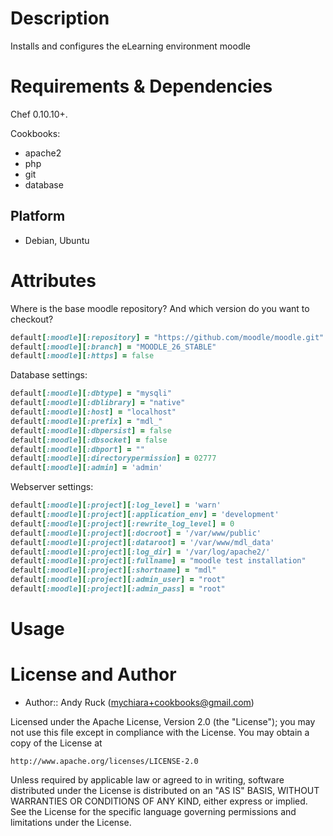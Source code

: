 Description
===========

Installs and configures the eLearning environment moodle

Requirements & Dependencies
===========================

Chef 0.10.10+.

Cookbooks:

* apache2 
* php 
* git 
* database

Platform
--------

* Debian, Ubuntu


Attributes
==========
Where is the base moodle repository?
And which version do you want to checkout?

```ruby
default[:moodle][:repository] = "https://github.com/moodle/moodle.git"
default[:moodle][:branch] = "MOODLE_26_STABLE"
default[:moodle][:https] = false
```

Database settings:
```ruby
default[:moodle][:dbtype] = "mysqli"
default[:moodle][:dblibrary] = "native"
default[:moodle][:host] = "localhost"
default[:moodle][:prefix] = "mdl_"
default[:moodle][:dbpersist] = false
default[:moodle][:dbsocket] = false
default[:moodle][:dbport] = ""
default[:moodle][:directorypermission] = 02777
default[:moodle][:admin] = 'admin'
```

Webserver settings:
```ruby
default[:moodle][:project][:log_level] = 'warn'
default[:moodle][:project][:application_env] = 'development'
default[:moodle][:project][:rewrite_log_level] = 0
default[:moodle][:project][:docroot] = '/var/www/public'
default[:moodle][:project][:dataroot] = '/var/www/mdl_data'
default[:moodle][:project][:log_dir] = '/var/log/apache2/'
default[:moodle][:project][:fullname] = "moodle test installation"
default[:moodle][:project][:shortname] = "mdl"
default[:moodle][:project][:admin_user] = "root"
default[:moodle][:project][:admin_pass] = "root"
```

Usage
=====

License and Author
==================

- Author:: Andy Ruck (<mychiara+cookbooks@gmail.com>)

Licensed under the Apache License, Version 2.0 (the "License");
you may not use this file except in compliance with the License.
You may obtain a copy of the License at

    http://www.apache.org/licenses/LICENSE-2.0

Unless required by applicable law or agreed to in writing, software
distributed under the License is distributed on an "AS IS" BASIS,
WITHOUT WARRANTIES OR CONDITIONS OF ANY KIND, either express or implied.
See the License for the specific language governing permissions and
limitations under the License.
